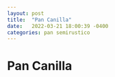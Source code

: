```yaml
---
layout: post
title:  "Pan Canilla"
date:   2022-03-21 18:00:39 -0400
categories: pan semirustico
---
```


# Pan Canilla


